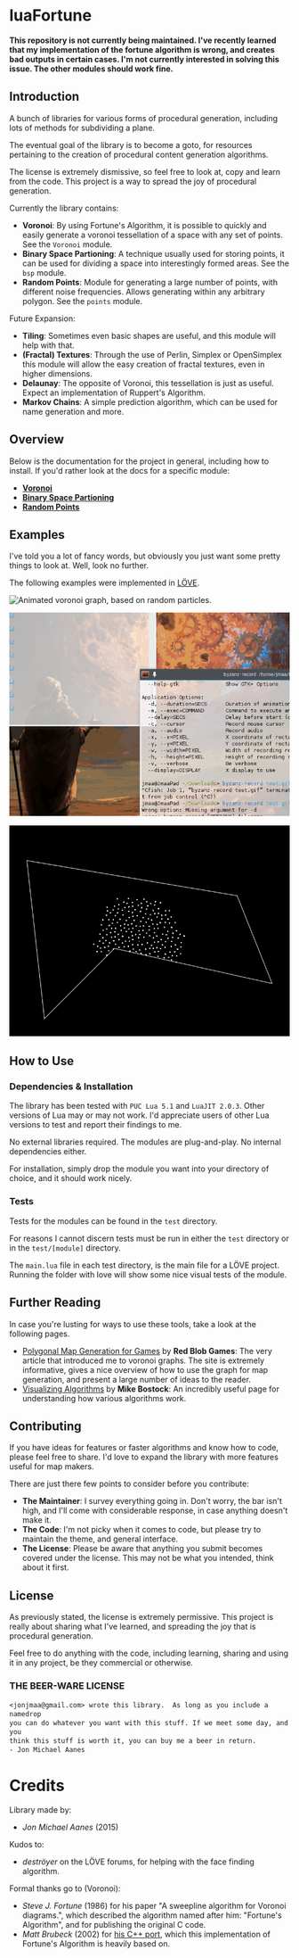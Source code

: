 # luaFortune ###################################################################

**This repository is not currently being maintained. I've recently learned that
my implementation of the fortune algorithm is wrong, and creates bad outputs
in certain cases. I'm not currently interested in solving this issue. The other
modules should work fine.**

## Introduction ################################################################

A bunch of libraries for various forms of procedural generation, including lots
of methods for subdividing a plane.

The eventual goal of the library is to become a goto, for resources pertaining
to the creation of procedural content generation algorithms.

The license is extremely dismissive, so feel free to look at, copy and learn
from the code. This project is a way to spread the joy of procedural generation.

Currently the library contains:

-   **Voronoi**: By using Fortune's Algorithm, it is possible to quickly and
    easily generate a voronoi tessellation of a space with any set of points.
    See the `Voronoi` module.
-   **Binary Space Partioning**: A technique usually used for storing points, it
    can be used for dividing a space into interestingly formed areas.
    See the `bsp` module.
-   **Random Points**: Module for generating a large number of points, with
    different noise frequencies. Allows generating within any arbitrary polygon.
    See the `points` module.

Future Expansion:

-   **Tiling**: Sometimes even basic shapes are useful, and this module will
    help with that.
-   **(Fractal) Textures**: Through the use of Perlin, Simplex or OpenSimplex
    this module will allow the easy creation of fractal textures, even in higher
    dimensions.
-   **Delaunay**: The opposite of Voronoi, this tessellation is just as useful.
    Expect an implementation of Ruppert's Algorithm.
-   **Markov Chains**: A simple prediction algorithm, which can be used for
    name generation and more.

## Overview ####################################################################

Below is the documentation for the project in general, including how to install.
If you'd rather look at the docs for a specific module:

-   [**Voronoi**](docs/voronoi.md)
-   [**Binary Space Partioning**](docs/bsp.md)
-   [**Random Points**](docs/random_points.md)

## Examples ####################################################################

I've told you a lot of fancy words, but obviously you just want some pretty
things to look at. Well, look no further.

The following examples were implemented in [LÖVE](https://love2d.org/).

![Animated voronoi graph, based on random particles.](docs/images/voronoi_ani.gif)

![Map subdivision though binary space partitioning.](docs/images/bsp_ani.gif)

![Blue noise point generation on an arbitrary polygon](docs/images/points_ani.gif)

## How to Use ##################################################################

### Dependencies & Installation ################################################

The library has been tested with `PUC Lua 5.1` and `LuaJIT 2.0.3`. Other
versions of Lua may or may not work. I'd appreciate users of other Lua versions
to test and report their findings to me.

No external libraries required. The modules are plug-and-play. No internal
dependencies either.

For installation, simply drop the module you want into your directory of choice,
and it should work nicely.

### Tests ######################################################################

Tests for the modules can be found in the `test` directory.

For reasons I cannot discern tests must be run in either the `test` directory
or in the `test/[module]` directory.

The `main.lua` file in each test directory, is the main file for a LÖVE project.
Running the folder with love will show some nice visual tests of the module.

## Further Reading #############################################################

In case you're lusting for ways to use these tools, take a look at the following
pages.

-   [Polygonal Map Generation for Games](http://www-cs-students.stanford.edu/~amitp/game-programming/polygon-map-generation/)
    by **Red Blob Games**: The very article that introduced me to voronoi
    graphs. The site is extremely informative, gives a nice overview of how to
    use the graph for map generation, and present a large number of ideas to the
    reader.
-   [Visualizing Algorithms](http://bost.ocks.org/mike/algorithms/) by **Mike
    Bostock**: An incredibly useful page for understanding how various
    algorithms work. 

## Contributing ################################################################

If you have ideas for features or faster algorithms and know how to code, please
feel free to share. I'd love to expand the library with more features useful for
map makers.

There are just there few points to consider before you contribute:

-   **The Maintainer**: I survey everything going in. Don't worry, the bar isn't
    high, and I'll come with considerable response, in case anything doesn't
    make it.
-   **The Code**: I'm not picky when it comes to code, but please try to
    maintain the theme, and general interface.
-   **The License**: Please be aware that anything you submit becomes covered
    under the license. This may not be what you intended, think about it first.

## License #####################################################################

As previously stated, the license is extremely permissive. This project is
really about sharing what I've learned, and spreading the joy that is
procedural generation.

Feel free to do anything with the code, including learning, sharing and using
it in any project, be they commercial or otherwise.

### THE BEER-WARE LICENSE ######################################################

```text
<jonjmaa@gmail.com> wrote this library.  As long as you include a namedrop
you can do whatever you want with this stuff. If we meet some day, and you
think this stuff is worth it, you can buy me a beer in return.
- Jon Michael Aanes
```

# Credits ######################################################################

Library made by:

-   _Jon Michael Aanes_ (2015)

Kudos to:

-   _deströyer_ on the LÖVE forums, for helping with the face finding algorithm.

Formal thanks go to (Voronoi):

-   _Steve J. Fortune_ (1986) for his paper "A sweepline algorithm for Voronoi
    diagrams.", which described the algorithm named after him: "Fortune's
    Algorithm", and for publishing the original C code.
-   _Matt Brubeck_ (2002) for
    [his C++ port](https://www.cs.hmc.edu/~mbrubeck/voronoi.html), which
    this implementation of Fortune's Algorithm is heavily based on.